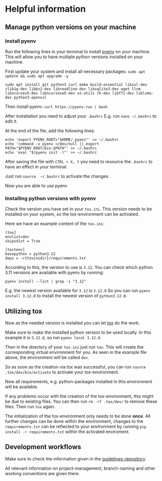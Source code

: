# Helpful information

## Manage python versions on your machine

### Install pyenv

Run the following lines in your terminal to install [pyenv](https://github.com/pyenv/pyenv) on your machine. This will allow you to have multiple python versions installed on your machine.

First update your system and install all necessary packages:
`sudo apt update && sudo apt upgrade -y`

`sudo apt install git python3 curl make build-essential libssl-dev zlib1g-dev libbz2-dev libreadline-dev libsqlite3-dev wget llvm libncurses5-dev libncursesw5-dev xz-utils tk-dev libffi-dev liblzma-dev python3-openssl`

Then install pyenv:
`curl https://pyenv.run | bash`

After installation you need to adjust your `.bashrc` 
E.g. run `nano ~/.bashrc` to edit it.

At the end of the file, add the following lines:

```
echo 'export PYENV_ROOT="$HOME/.pyenv"' >> ~/.bashrc 
echo 'command -v pyenv >/dev/null || export PATH="$PYENV_ROOT/bin:$PATH"' >> ~/.bashrc 
echo 'eval "$(pyenv init -)"' >> ~/.bashrc
```

After saving the file with `CTRL + X, Y` you need to resource the `.bashrc` to have an effect in your terminal.

Just run `source  ~/.bashrc` to activate the changes.

Now you are able to use pyenv

### Installing python versions with pyenv

Check the version you have set in your `tox.ini`.
This version needs to be installed on your system, so the tox-environment can be activated.

Here we have an example content of the `tox.ini`:

```
[tox]
envlist=dev
skipsdist = True

[testenv]
basepython = python3.12
deps = -r{toxinidir}/requirements.txt
```

According to this, the version to use is `3.12`.
You can check which python 3.11 versions are available with pyenv by running:

`pyenv install --list | grep -i "3.12"`

E.g. the newest version available for `3.12` is `3.12.0`
So you can run `pyenv install 3.12.0` to install the newest version of `python3.12.0`.



## Utilizing tox

Now as the needed version is installed you can let [tox](https://tox.wiki/en/4.21.2/) do the work.

Make sure to make the installed python version to be used locally.
In this example it is `3.12.0`, so run `pyenv local 3.12.0`.

Then in the directory of your `tox.ini` just run `tox`.
This will create the corresponding virtual environment for you.
As seen in the example file above, the environment will be called `dev`.

So as soon as the creation via tox was successful, you can run `source .tox/dev/bin/activate` to activate your tox-environment.

Now all requirements, e.g. python-packages installed in this environment will be available.

If any problems occur with the creation of the tox-environment, this might be due to existing files. 
You can then run `rm -rf .tox/dev/` to remove these files.
Then run `tox` again.

The initialization of the tox-environment only needs to be done **once**.
All further changes can be done within the environment, changes to the `requirements.txt` can be reflected to your environment by running `pip install -r requirements.txt` within the activated enviroment.

## Development workflows

Make sure to check the information given in the [guidelines-repository](https://github.com/deNBI/guidelines). 


All relevant information on project-management, branch-naming and other working conventions are given there. 


